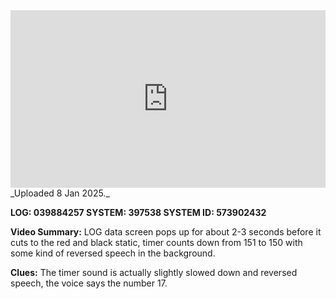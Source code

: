 
<iframe 
  src="https://drive.google.com/file/d/1iianhhsDv3zj64RuxGoWVV1loPyEWOZt/preview" 
  style="width:100%; aspect-ratio:16/9; border:0;"
  allowfullscreen>
</iframe>
_Uploaded 8 Jan 2025._

**LOG: 039884257 
SYSTEM: 397538 
SYSTEM ID: 573902432**

**Video Summary:** LOG data screen pops up for about 2-3 seconds before it cuts to the red and black static, timer counts down from 151 to 150 with some kind of reversed speech in the background.

**Clues:** The timer sound is actually slightly slowed down and reversed speech, the voice says the number 17.